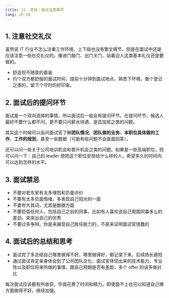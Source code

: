```yaml
---
title: 11. 其他：面试注意事项
lang: zh-CN
---
```


## 1. 注意社交礼仪

虽然说 IT 行业不怎么注重工作环境，上下级也没有繁文缛节，但是在面试中还是应该注意一些社交礼仪的。像进门敲门、出门关门、站着迎人这类基本礼仪还是要做的。

- 舒适但不随意的着装
- 约个双方都舒服的面试时间，提前十分钟到面试地点，熟悉下环境，做个登记之类的，留下个守时的好印象。

## 2. 面试后的提问环节

面试是一个双向选择的事情，所以面试后一般会有提问环节。在提问环节，候选人最好不要什么都不问，更不要只问薪水待遇、是否加班之类的问题。

其实这个时候可以反问面试官了解**团队情况**、**团队做的业务**、**本职位具体做的工作**、**工作的规划**，甚至一些数据（可能有些问题不会直面回答）。

还可以问一些关于公司培训机会和晋升机会之类的问题。如果是一些高端职位，则可以问一下：自己的 leader 想把这个职位安排给什么样的人，希望多久的时间内可以达到怎样的水平。

## 3. 面试禁忌

- 不要对老东家有太多埋怨和负面评价
- 不要有太多负面情绪，多表现自己阳光的一面
- 不要夸大其词，尤其是数据方面
- 不要贬低任何人，包括自己之前的同事，比如有人喜欢说自己周围同事多么的差劲，来突出自己的优秀
- 不要过多争辩。你是来展现自己胜任能力的，不是来证明面试官很蠢的

## 4. 面试后的总结和思考

- 面试完了多总结自己哪里做得不好，哪里做得好，都记录下来，后续扬长避短
- 通过面试肯定亲身体会到了公司团队文化、面试官体现出来的技术能力、专业性以及职位将来所做的事情，跟自己预期是否有差距，多个 offer 的话多做对比

每次面试应该都有所收获，毕竟花费了时间和精力。即使面不上也可以知道自己哪方面做得不好，继续加强。
